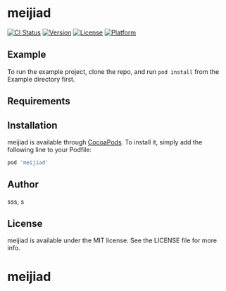 # meijiad

[![CI Status](https://img.shields.io/travis/sss/meijiad.svg?style=flat)](https://travis-ci.org/sss/meijiad)
[![Version](https://img.shields.io/cocoapods/v/meijiad.svg?style=flat)](https://cocoapods.org/pods/meijiad)
[![License](https://img.shields.io/cocoapods/l/meijiad.svg?style=flat)](https://cocoapods.org/pods/meijiad)
[![Platform](https://img.shields.io/cocoapods/p/meijiad.svg?style=flat)](https://cocoapods.org/pods/meijiad)

## Example

To run the example project, clone the repo, and run `pod install` from the Example directory first.

## Requirements

## Installation

meijiad is available through [CocoaPods](https://cocoapods.org). To install
it, simply add the following line to your Podfile:

```ruby
pod 'meijiad'
```

## Author

sss, s

## License

meijiad is available under the MIT license. See the LICENSE file for more info.
# meijiad

